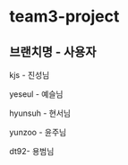 # team3-project

## 브랜치명 - 사용자

kjs - 진성님</br>

yeseul - 예슬님

hyunsuh - 현서님

yunzoo - 윤주님

dt92- 용범님
